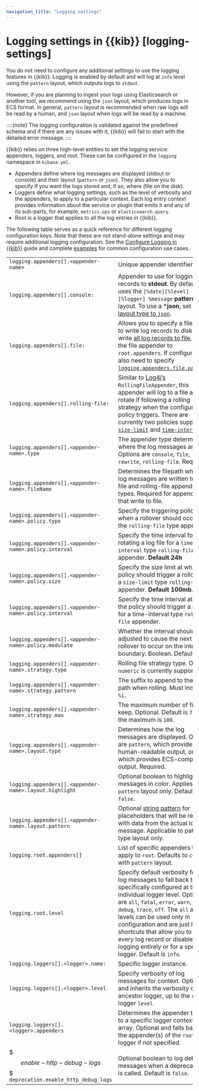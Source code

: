 ```yaml
---
navigation_title: "Logging settings"
---
```


# Logging settings in {{kib}} [logging-settings]


You do not need to configure any additional settings to use the logging features in {{kib}}. Logging is enabled by default and will log at `info` level using the `pattern` layout, which outputs logs to `stdout`.

However, if you are planning to ingest your logs using Elasticsearch or another tool, we recommend using the `json` layout, which produces logs in ECS format. In general, `pattern` layout is recommended when raw logs will be read by a human, and `json` layout when logs will be read by a machine.

::::{note}
The logging configuration is validated against the predefined schema and if there are any issues with it, {{kib}} will fail to start with the detailed error message.
::::


{{kib}} relies on three high-level entities to set the logging service: appenders, loggers, and root. These can be configured in the `logging` namespace in `kibana.yml`.

* Appenders define where log messages are displayed (stdout or console) and their layout (`pattern` or `json`). They also allow you to specify if you want the logs stored and, if so, where (file on the disk).
* Loggers define what logging settings, such as the level of verbosity and the appenders, to apply to a particular context. Each log entry context provides information about the service or plugin that emits it and any of its sub-parts, for example, `metrics.ops` or `elasticsearch.query`.
* Root is a logger that applies to all the log entries in {{kib}}.

The following table serves as a quick reference for different logging configuration keys. Note that these are not stand-alone settings and may require additional logging configuration. See the [Configure Logging in {{kib}}](../../../deploy-manage/monitor/logging-configuration/kibana-logging.md) guide and complete [examples](../../../deploy-manage/monitor/logging-configuration/kibana-log-settings-examples.md) for common configuration use cases.

|     |     |
| --- | --- |
| `logging.appenders[].<appender-name>` | Unique appender identifier. |
| `logging.appenders[].console:` | Appender to use for logging records to **stdout**. By default, uses the `[%date][%level][%logger] %message` **pattern*** layout. To use a ***json**, set the [layout type to `json`](../../../deploy-manage/monitor/logging-configuration/kibana-log-settings-examples.md#log-in-json-ECS-example). |
| `logging.appenders[].file:` | Allows you to specify a fileName to write log records to disk. To write [all log records to file](../../../deploy-manage/monitor/logging-configuration/kibana-log-settings-examples.md#log-to-file-example), add the file appender to `root.appenders`. If configured, you also need to specify [`logging.appenders.file.pathName`](../../../deploy-manage/monitor/logging-configuration/kibana-log-settings-examples.md#log-to-file-example). |
| `logging.appenders[].rolling-file:` | Similar to [Log4j’s](https://logging.apache.org/log4j/2.x/) `RollingFileAppender`, this appender will log to a file and rotate if following a rolling strategy when the configured policy triggers. There are currently two policies supported: [`size-limit`](../../../deploy-manage/monitor/logging-configuration/kibana-logging.md#size-limit-triggering-policy) and [`time-interval`](../../../deploy-manage/monitor/logging-configuration/kibana-logging.md#time-interval-triggering-policy). |
| `logging.appenders[].<appender-name>.type` | The appender type determines where the log messages are sent. Options are `console`, `file`, `rewrite`, `rolling-file`. Required. |
| `logging.appenders[].<appender-name>.fileName` | Determines the filepath where the log messages are written to for file and rolling-file appender types. Required for appenders that write to file. |
| `logging.appenders[].<appender-name>.policy.type` | Specify the triggering policy for when a rollover should occur for the `rolling-file` type appender. |
| `logging.appenders[].<appender-name>.policy.interval` | Specify the time interval for rotating a log file for a `time-interval` type `rolling-file` appender. **Default 24h** |
| `logging.appenders[].<appender-name>.policy.size` | Specify the size limit at which the policy should trigger a rollover for a `size-limit` type `rolling-file` appender. **Default 100mb**. |
| `logging.appenders[].<appender-name>.policy.interval` | Specify the time interval at which the policy should trigger a rollover for a time-interval type `rolling-file` appender. |
| `logging.appenders[].<appender-name>.policy.modulate` | Whether the interval should be adjusted to cause the next rollover to occur on the interval boundary. Boolean. Default `true`. |
| `logging.appenders[].<appender-name>.strategy.type` | Rolling file strategy type. Only `numeric` is currently supported. |
| `logging.appenders[].<appender-name>.strategy.pattern` | The suffix to append to the file path when rolling. Must include `%i`. |
| `logging.appenders[].<appender-name>.strategy.max` | The maximum number of files to keep. Optional. Default is `7` and the maximum is `100`. |
| `logging.appenders[].<appender-name>.layout.type` | Determines how the log messages are displayed. Options are `pattern`, which provides human-readable output, or `json`, which provides ECS-compliant output. Required. |
| `logging.appenders[].<appender-name>.layout.highlight` | Optional boolean to highlight log messages in color. Applies to `pattern` layout only. Default is `false`. |
| `logging.appenders[].<appender-name>.layout.pattern` | Optional [string pattern](../../../deploy-manage/monitor/logging-configuration/kibana-logging.md#pattern-layout) for placeholders that will be replaced with data from the actual log message. Applicable to pattern type layout only. |
| `logging.root.appenders[]` | List of specific appenders to apply to `root`. Defaults to `console` with `pattern` layout. |
| `logging.root.level` | Specify default verbosity for all log messages to fall back to if not specifically configured at the individual logger level. Options are `all`, `fatal`, `error`, `warn`, `info`, `debug`, `trace`, `off`. The `all` and `off` levels can be used only in configuration and are just handy shortcuts that allow you to log every log record or disable logging entirely or for a specific logger. Default is `info`. |
| `logging.loggers[].<logger>.name:` | Specific logger instance. |
| `logging.loggers[].<logger>.level` | Specify verbosity of log messages for <logger> context. Optional and inherits the verbosity of any ancestor logger, up to the `root` logger `level`. |
| `logging.loggers[].<logger>.appenders` | Determines the appender to apply to a specific logger context as an array. Optional and falls back to the appender(s) of the `root` logger if not specified. |
| $$$enable-http-debug-logs$$$ `deprecation.enable_http_debug_logs` | Optional boolean to log debug messages when a deprecated API is called. Default is `false`. |

